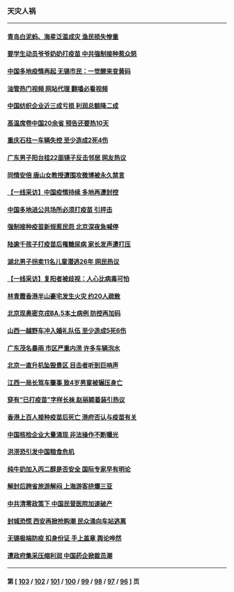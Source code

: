 ### 天灾人祸
---
#### [青岛白泥蚂、海星泛滥成灾 渔民损失惨重](../../pages/ncid280/n13777590.md?07110445) 
#### [要学生动员爷爷奶奶打疫苗 中共强制接种惹众怒](../../pages/ncid280/n13777292.md?07110445) 
#### [中国多地疫情再起 无锡市民：一觉醒来变黄码](../../pages/ncid280/n13777279.md?07110445) 
#### [油管热门视频 网站代理 翻墙必看视频](http://209.222.30.114:81/youtube.html?07110445)
#### [中国纺织企业近三成亏损 利润总额降二成](../../pages/ncid280/n13777266.md?07110445) 
#### [高温席卷中国20余省 预告还要热10天](../../pages/ncid280/n13777059.md?07110445) 
#### [重庆石柱一车辆失控 至少造成2死4伤](../../pages/ncid280/n13777044.md?07110445) 
#### [广东男子阳台挂22面镜子反击邻居 网友热议](../../pages/ncid280/n13777031.md?07110445) 
#### [同情安倍 唐山女教授遭围攻微博被永久禁言](../../pages/ncid280/n13776964.md?07110445) 
#### [【一线采访】中国疫情持续 多地再遭封控](../../pages/ncid280/n13776399.md?07110445) 
#### [中国多地进公共场所必须打疫苗 引抨击](../../pages/ncid280/n13776384.md?07110445) 
#### [强制接种疫苗新规惹民怨 北京深夜急喊停](../../pages/ncid280/n13776266.md?07110445) 
#### [陆逾千孩子打疫苗后罹糖尿病 家长发声遭打压](../../pages/ncid280/n13776246.md?07110445) 
#### [湖北男子拐卖11名儿童潜逃26年 网民热议](../../pages/ncid280/n13776304.md?07110445) 
#### [【一线采访】复阳者被歧视：人心比病毒可怕](../../pages/ncid280/n13776079.md?07110445) 
#### [林青霞香港半山豪宅发生火灾 约20人疏散](../../pages/ncid280/n13775929.md?07110445) 
#### [北京现奥密克戎BA.5本土病例 防控再加码](../../pages/ncid280/n13775561.md?07110445) 
#### [山西一越野车冲入婚礼队伍 至少造成5死6伤](../../pages/ncid280/n13775536.md?07110445) 
#### [广东茂名暴雨 市区严重内涝 许多车辆泡水](../../pages/ncid280/n13775473.md?07110445) 
#### [北京一直升机坠毁景区 目击者听到巨响声](../../pages/ncid280/n13775404.md?07110445) 
#### [江西一局长驾车肇事 致4岁男童被辗压身亡](../../pages/ncid280/n13775326.md?07110445) 
#### [穿有“已打疫苗”字样长袜 赵丽颖着装引热议](../../pages/ncid280/n13775080.md?07110445) 
#### [香港上百人接种疫苗后死亡 港府否认与疫苗有关](../../pages/ncid280/n13775208.md?07110445) 
#### [中国核检企业大量涌现 非法操作不断曝光](../../pages/ncid280/n13775207.md?07110445) 
#### [洪涝恐引发中国粮食危机](../../pages/ncid280/n13775159.md?07110445) 
#### [纯牛奶加入丙二醇是否安全 国际专家早有明论](../../pages/ncid280/n13774980.md?07110445) 
#### [解封后跨省旅游解闷 上海游客挤爆三亚](../../pages/ncid280/n13774985.md?07110445) 
#### [中共清零政策下 中国民营医院加速破产](../../pages/ncid280/n13774881.md?07110445) 
#### [封城恐慌 西安再掀抢购潮 民众涌向车站逃离](../../pages/ncid280/n13775043.md?07110445) 
#### [无锡极端防疫 扣身份证 手上盖章 舆论哗然](../../pages/ncid280/n13774913.md?07110445) 
#### [遭政府集采压缩利润 中国药企掀裁员潮](../../pages/ncid280/n13774969.md?07110445) 

---
#### 第 [ [103](./103.md?07110445) / [102](./102.md?07110445) / [101](./101.md?07110445) / [100](./100.md?07110445) / [99](./99.md?07110445) / [98](./98.md?07110445) / [97](./97.md?07110445) / [96](./96.md?07110445) ] 页
